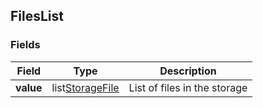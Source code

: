 ## FilesList

### Fields
| Field            | Type                              | Description                  |
|------------------|-----------------------------------|------------------------------|
| **value**        | list[StorageFile](StorageFile.md) | List of files in the storage |
